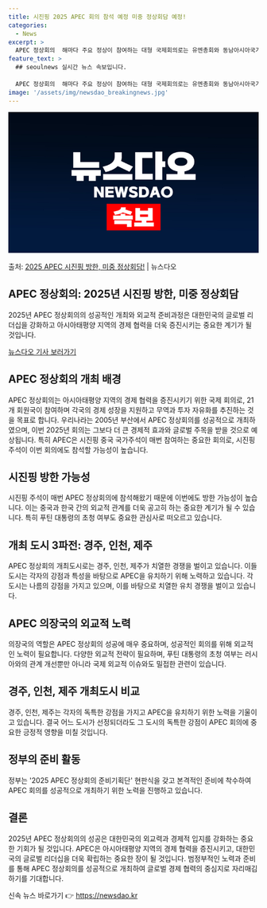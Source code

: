 ```yaml
---
title: 시진핑 2025 APEC 회의 참석 예정 미중 정상회담 예정!
categories:
  - News
excerpt: >
  APEC 정상회의  해마다 주요 정상이 참여하는 대형 국제회의로는 유엔총회와 동남아시아국가연합(ASEAN) …
feature_text: >
  ## seoulnews 실시간 뉴스 속보입니다.

  APEC 정상회의  해마다 주요 정상이 참여하는 대형 국제회의로는 유엔총회와 동남아시아국가연합(ASEAN) …
image: '/assets/img/newsdao_breakingnews.jpg'
---
```


![뉴스다오 속보](/assets/img/newsdao_breakingnews.jpg)

<p>출처: <a href="https://newsdao.kr/4069" rel="dofollow">2025 APEC 시진핑 방한, 미중 정상회담!</a> | 뉴스다오</p>

<h2 data-ke-size="size26">APEC 정상회의: 2025년 시진핑 방한, 미중 정상회담</h2>
2025년 APEC 정상회의의 성공적인 개최와 외교적 준비과정은 대한민국의 글로벌 리더십을 강화하고 아시아태평양 지역의 경제 협력을 더욱 증진시키는 중요한 계기가 될 것입니다.

<p data-ke-size="size16"><a href="https://newsdao.kr/4069">뉴스다오 기사 보러가기</a></p>

<h2 data-ke-size="size23">APEC 정상회의 개최 배경</h2>
APEC 정상회의는 아시아태평양 지역의 경제 협력을 증진시키기 위한 국제 회의로, 21개 회원국이 참여하며 각국의 경제 성장을 지원하고 무역과 투자 자유화를 추진하는 것을 목표로 합니다. 우리나라는 2005년 부산에서 APEC 정상회의를 성공적으로 개최하였으며, 이번 2025년 회의는 그보다 더 큰 경제적 효과와 글로벌 주목을 받을 것으로 예상됩니다. 특히 APEC은 시진핑 중국 국가주석이 매번 참여하는 중요한 회의로, 시진핑 주석이 이번 회의에도 참석할 가능성이 높습니다.

<h2 data-ke-size="size23">시진핑 방한 가능성</h2>
시진핑 주석이 매번 APEC 정상회의에 참석해왔기 때문에 이번에도 방한 가능성이 높습니다. 이는 중국과 한국 간의 외교적 관계를 더욱 공고히 하는 중요한 계기가 될 수 있습니다. 특히 푸틴 대통령의 초청 여부도 중요한 관심사로 떠오르고 있습니다.

<h2 data-ke-size="size23">개최 도시 3파전: 경주, 인천, 제주</h2>
APEC 정상회의 개최도시로는 경주, 인천, 제주가 치열한 경쟁을 벌이고 있습니다. 이들 도시는 각자의 강점과 특성을 바탕으로 APEC을 유치하기 위해 노력하고 있습니다. 각 도시는 나름의 강점을 가지고 있으며, 이를 바탕으로 치열한 유치 경쟁을 벌이고 있습니다.

<h2 data-ke-size="size23">APEC 의장국의 외교적 노력</h2>
의장국의 역할은 APEC 정상회의 성공에 매우 중요하며, 성공적인 회의를 위해 외교적인 노력이 필요합니다. 다양한 외교적 전략이 필요하며, 푸틴 대통령의 초청 여부는 러시아와의 관계 개선뿐만 아니라 국제 외교적 이슈와도 밀접한 관련이 있습니다.

<h2 data-ke-size="size23">경주, 인천, 제주 개최도시 비교</h2>
경주, 인천, 제주는 각자의 독특한 강점을 가지고 APEC을 유치하기 위한 노력을 기울이고 있습니다. 결국 어느 도시가 선정되더라도 그 도시의 독특한 강점이 APEC 회의에 중요한 긍정적 영향을 미칠 것입니다.

<h2 data-ke-size="size23">정부의 준비 활동</h2>
정부는 '2025 APEC 정상회의 준비기획단' 현판식을 갖고 본격적인 준비에 착수하여 APEC 회의를 성공적으로 개최하기 위한 노력을 진행하고 있습니다.

<h2 data-ke-size="size23">결론</h2>
2025년 APEC 정상회의의 성공은 대한민국의 외교력과 경제적 입지를 강화하는 중요한 기회가 될 것입니다. APEC은 아시아태평양 지역의 경제 협력을 증진시키고, 대한민국의 글로벌 리더십을 더욱 확립하는 중요한 장이 될 것입니다. 범정부적인 노력과 준비를 통해 APEC 정상회의를 성공적으로 개최하여 글로벌 경제 협력의 중심지로 자리매김하기를 기대합니다. 

신속 뉴스 바로가기 👉 <a href="https://newsdao.kr" rel="dofollow">https://newsdao.kr</a>


